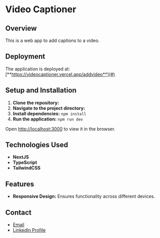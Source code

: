 # **Video Captioner**

## **Overview**
This is a web app to add captions to a video. 

## **Deployment**
The application is deployed at: [**https://videocaptioner.vercel.app/addvideo**](#)

## **Setup and Installation**
1. **Clone the repository:**
2. **Navigate to the project directory:**
3. **Install dependencies:** `npm install`
4. **Run the application:** `npm run dev`


Open [http://localhost:3000](http://localhost:3000) to view it in the browser.


## **Technologies Used**
- **NextJS**
- **TypeScript**
- **TailwindCSS**
  

## **Features**
- **Responsive Design:** Ensures functionality across different devices.



## **Contact**
-  [Email](sukriti.singh899@gmail.com)
-  [LinkedIn Profile](https://www.linkedin.com/in/sukritee-singh-92b6031a4/)
